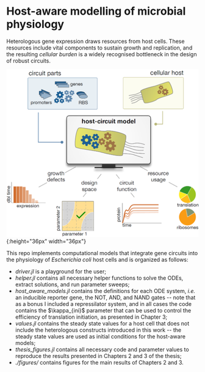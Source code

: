 # Host-aware modelling of microbial physiology

Heterologous gene expression draws resources from host cells. These resources include vital components to sustain growth and replication, and the resulting *cellular burden* is a widely recognised bottleneck in the design of robust circuits. 

![Host-circuit modelling](./host_circuit_mdl.png){:height="36px" width="36px"}

This repo implements computational models that integrate gene circuits into the physiology of *Escherichia coli* host cells and is organized as follows:
- *driver.jl* is a playground for the user;
- *helper.jl* contains all necessary helper functions to solve the ODEs, extract solutions, and run parameter sweeps;
- *host_aware_models.jl* contains the definitions for each ODE system, *i.e.* an inducible reporter gene, the NOT, AND, and NAND gates -- note that as a bonus I included a repressilator system, and in all cases the code contains the \$\kappa_{ini}\$ parameter that can be used to control the efficiency of translation initiation, as presented in Chapter 3;
- *values.jl* contains the steady state values for a host cell that does not include the heterologous constructs introduced in this work -- the steady state values are used as initial conditions for the host-aware models;
- *thesis_figures.jl* contains all necessary code and parameter values to reproduce the results presented in Chapters 2 and 3 of the thesis;
- *./figures/* contains figures for the main results of Chapters 2 and 3.
